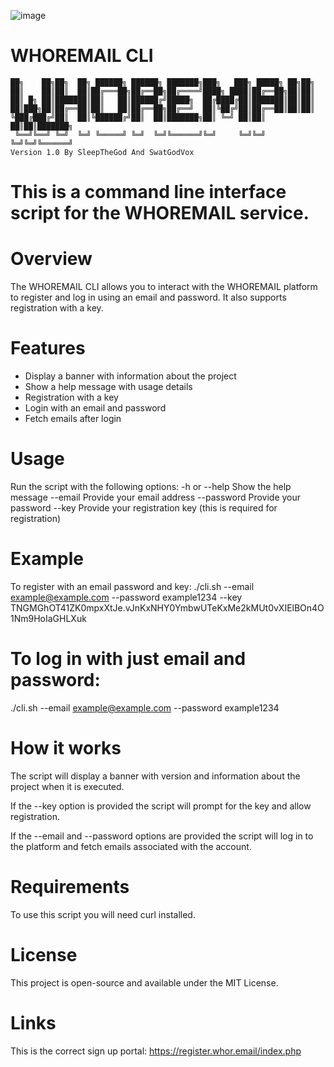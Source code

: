 ![image](https://github.com/user-attachments/assets/3f6b660b-33f7-4610-97aa-40327d9f4259)

# WHOREMAIL CLI
```
██╗    ██╗██╗  ██╗ ██████╗ ██████╗ ███████╗███╗   ███╗ █████╗ ██╗██╗     
██║    ██║██║  ██║██╔═══██╗██╔══██╗██╔════╝████╗ ████║██╔══██╗██║██║     
██║ █╗ ██║███████║██║   ██║██████╔╝█████╗  ██╔████╔██║███████║██║██║     
██║███╗██║██╔══██║██║   ██║██╔══██╗██╔══╝  ██║╚██╔╝██║██╔══██║██║██║     
╚███╔███╔╝██║  ██║╚██████╔╝██║  ██║███████╗██║ ╚═╝ ██║██║  ██║██║███████╗
 ╚══╝╚══╝ ╚═╝  ╚═╝ ╚═════╝ ╚═╝  ╚═╝╚══════╝╚═╝     ╚═╝╚═╝  ╚═╝╚═╝╚══════╝
Version 1.0 By SleepTheGod And SwatGodVox
```
# This is a command line interface script for the WHOREMAIL service.

# Overview
The WHOREMAIL CLI allows you to interact with the WHOREMAIL platform to register and log in using an email and password. It also supports registration with a key.

# Features
- Display a banner with information about the project
- Show a help message with usage details
- Registration with a key
- Login with an email and password
- Fetch emails after login

# Usage
Run the script with the following options:
-h or --help          Show the help message
--email                Provide your email address
--password             Provide your password
--key                  Provide your registration key (this is required for registration)

# Example
To register with an email password and key:
./cli.sh --email example@example.com --password example1234 --key TNGMGhOT41ZK0mpxXtJe.vJnKxNHY0YmbwUTeKxMe2kMUt0vXIElBOn4O1Nm9HoIaGHLXuk

# To log in with just email and password:
./cli.sh --email example@example.com --password example1234

# How it works
The script will display a banner with version and information about the project when it is executed.

If the --key option is provided the script will prompt for the key and allow registration. 

If the --email and --password options are provided the script will log in to the platform and fetch emails associated with the account.

# Requirements
To use this script you will need curl installed.

# License
This project is open-source and available under the MIT License.

# Links
This is the correct sign up portal: https://register.whor.email/index.php
